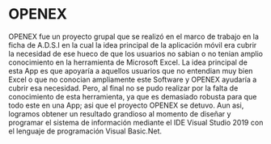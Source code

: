 # OPENEX
OPENEX fue un proyecto grupal que se realizó en el marco de trabajo en la ficha de A.D.S.I en la cual la idea principal de la aplicación móvil era cubrir la necesidad de ese hueco de que los usuarios no sabian o no tenian amplio conocimiento en la herramienta de Microsoft Excel.   La idea principal de esta App es que apoyaría a aquellos usuarios que no entendian muy bien Excel o que no conocian ampliamente este Software y OPENEX ayudaría a cubrir esa necesidad.  Pero, al final no se pudo realizar por la falta de conocimiento de esta herramienta, ya que es demasiado robusta para que todo este en una App; asi que el proyecto OPENEX se detuvo.  Aun asi, logramos obtener un resultado grandioso al momento de diseñar y programar el sistema de información mediante el IDE Visual Studio 2019 con el lenguaje de programación Visual Basic.Net.
